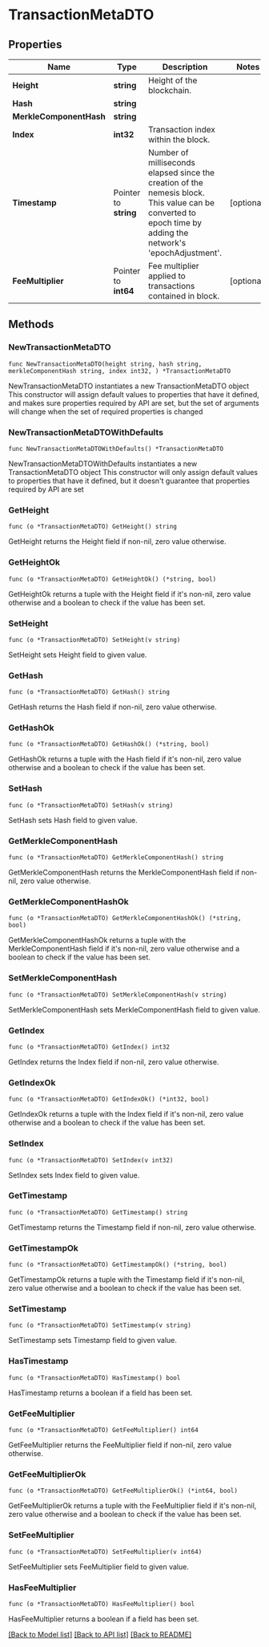 # TransactionMetaDTO

## Properties

Name | Type | Description | Notes
------------ | ------------- | ------------- | -------------
**Height** | **string** | Height of the blockchain. | 
**Hash** | **string** |  | 
**MerkleComponentHash** | **string** |  | 
**Index** | **int32** | Transaction index within the block. | 
**Timestamp** | Pointer to **string** | Number of milliseconds elapsed since the creation of the nemesis block. This value can be converted to epoch time by adding the network&#39;s &#39;epochAdjustment&#39;. | [optional] 
**FeeMultiplier** | Pointer to **int64** | Fee multiplier applied to transactions contained in block. | [optional] 

## Methods

### NewTransactionMetaDTO

`func NewTransactionMetaDTO(height string, hash string, merkleComponentHash string, index int32, ) *TransactionMetaDTO`

NewTransactionMetaDTO instantiates a new TransactionMetaDTO object
This constructor will assign default values to properties that have it defined,
and makes sure properties required by API are set, but the set of arguments
will change when the set of required properties is changed

### NewTransactionMetaDTOWithDefaults

`func NewTransactionMetaDTOWithDefaults() *TransactionMetaDTO`

NewTransactionMetaDTOWithDefaults instantiates a new TransactionMetaDTO object
This constructor will only assign default values to properties that have it defined,
but it doesn't guarantee that properties required by API are set

### GetHeight

`func (o *TransactionMetaDTO) GetHeight() string`

GetHeight returns the Height field if non-nil, zero value otherwise.

### GetHeightOk

`func (o *TransactionMetaDTO) GetHeightOk() (*string, bool)`

GetHeightOk returns a tuple with the Height field if it's non-nil, zero value otherwise
and a boolean to check if the value has been set.

### SetHeight

`func (o *TransactionMetaDTO) SetHeight(v string)`

SetHeight sets Height field to given value.


### GetHash

`func (o *TransactionMetaDTO) GetHash() string`

GetHash returns the Hash field if non-nil, zero value otherwise.

### GetHashOk

`func (o *TransactionMetaDTO) GetHashOk() (*string, bool)`

GetHashOk returns a tuple with the Hash field if it's non-nil, zero value otherwise
and a boolean to check if the value has been set.

### SetHash

`func (o *TransactionMetaDTO) SetHash(v string)`

SetHash sets Hash field to given value.


### GetMerkleComponentHash

`func (o *TransactionMetaDTO) GetMerkleComponentHash() string`

GetMerkleComponentHash returns the MerkleComponentHash field if non-nil, zero value otherwise.

### GetMerkleComponentHashOk

`func (o *TransactionMetaDTO) GetMerkleComponentHashOk() (*string, bool)`

GetMerkleComponentHashOk returns a tuple with the MerkleComponentHash field if it's non-nil, zero value otherwise
and a boolean to check if the value has been set.

### SetMerkleComponentHash

`func (o *TransactionMetaDTO) SetMerkleComponentHash(v string)`

SetMerkleComponentHash sets MerkleComponentHash field to given value.


### GetIndex

`func (o *TransactionMetaDTO) GetIndex() int32`

GetIndex returns the Index field if non-nil, zero value otherwise.

### GetIndexOk

`func (o *TransactionMetaDTO) GetIndexOk() (*int32, bool)`

GetIndexOk returns a tuple with the Index field if it's non-nil, zero value otherwise
and a boolean to check if the value has been set.

### SetIndex

`func (o *TransactionMetaDTO) SetIndex(v int32)`

SetIndex sets Index field to given value.


### GetTimestamp

`func (o *TransactionMetaDTO) GetTimestamp() string`

GetTimestamp returns the Timestamp field if non-nil, zero value otherwise.

### GetTimestampOk

`func (o *TransactionMetaDTO) GetTimestampOk() (*string, bool)`

GetTimestampOk returns a tuple with the Timestamp field if it's non-nil, zero value otherwise
and a boolean to check if the value has been set.

### SetTimestamp

`func (o *TransactionMetaDTO) SetTimestamp(v string)`

SetTimestamp sets Timestamp field to given value.

### HasTimestamp

`func (o *TransactionMetaDTO) HasTimestamp() bool`

HasTimestamp returns a boolean if a field has been set.

### GetFeeMultiplier

`func (o *TransactionMetaDTO) GetFeeMultiplier() int64`

GetFeeMultiplier returns the FeeMultiplier field if non-nil, zero value otherwise.

### GetFeeMultiplierOk

`func (o *TransactionMetaDTO) GetFeeMultiplierOk() (*int64, bool)`

GetFeeMultiplierOk returns a tuple with the FeeMultiplier field if it's non-nil, zero value otherwise
and a boolean to check if the value has been set.

### SetFeeMultiplier

`func (o *TransactionMetaDTO) SetFeeMultiplier(v int64)`

SetFeeMultiplier sets FeeMultiplier field to given value.

### HasFeeMultiplier

`func (o *TransactionMetaDTO) HasFeeMultiplier() bool`

HasFeeMultiplier returns a boolean if a field has been set.


[[Back to Model list]](../README.md#documentation-for-models) [[Back to API list]](../README.md#documentation-for-api-endpoints) [[Back to README]](../README.md)



